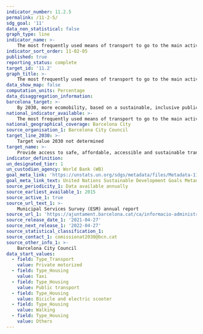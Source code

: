 ```yaml
---
indicator_number: 11.2.5
permalink: /11-2-5/
sdg_goal: '11'
data_non_statistical: false
graph_type: line
indicator_name: >-
    The most frequently used means of transport to go to the main activities
indicator_sort_order: 11-02-05
published: true
reporting_status: complete
target_id: '11.2'
graph_title: >-
    The most frequently used means of transport to go to the main activities
data_show_map: false
computation_units: Percentage
data_disaggregation_information: 
barcelona_target: >-
    By 2030, more ecomobility, based on a sustainable, inclusive public transport system of the highest quality
national_indicator_available: >-
    The most frequently used means of transport to go to the main activities
national_geographical_coverage: Barcelona City
source_organisation_1: Barcelona City Council
target_line_2030: >-
    Target value 2030 not determined
target_name: >-
    Provide access to safe, affordable, accessible and sustainable transport systems for all, improving road safety, notably by expanding public transport, with special attention to the needs of those in vulnerable situations, women, children, persons with disabilities and older persons
indicator_definition:
un_designated_tier: 1
un_custodian_agency: World Bank (WB)
goal_meta_link: 'https://unstats.un.org/sdgs/metadata/files/Metadata-11-02-01.pdf'
goal_meta_link_text: United Nations Sustainable Development Goals Metadata (pdf 894kB)
source_periodicity_1: Data available annually
source_earliest_available_1: 2015
source_active_1: true
source_url_text_1: >-
    Municipal Services Survey (ESM) annual report
source_url_1: 'https://ajuntament.barcelona.cat/ca/informacio-administrativa/registre-enquestes-i-estudis-opinio'
source_release_date_1: '2021-04-27'
source_next_release_1: '2022-04-27'
source_statistical_classification_1: 
source_contact_1: comissionat2030@bcn.cat
source_other_info_1: >-
    Barcelona City Council
data_start_values:
  - field: Type_Transport
    value: Private motorized
  - field: Type_Housing  
    value: Taxi
  - field: Type_Housing
    value: Public transport
  - field: Type_Housing
    value: Bicicle and electric scooter
  - field: Type_Housing
    value: Walking
  - field: Type_Housing
    value: Others
---
```

